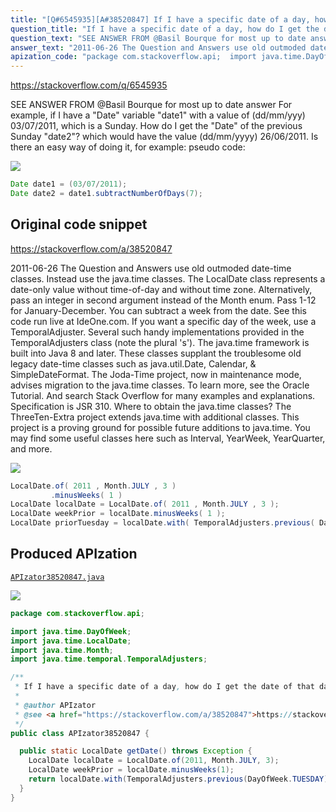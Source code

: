 ```yaml
---
title: "[Q#6545935][A#38520847] If I have a specific date of a day, how do I get the date of that day in the previous week?"
question_title: "If I have a specific date of a day, how do I get the date of that day in the previous week?"
question_text: "SEE ANSWER FROM @Basil Bourque for most up to date answer For example, if I have a \"Date\" variable \"date1\" with a value of (dd/mm/yyy) 03/07/2011, which is a Sunday. How do I get the \"Date\" of the previous Sunday \"date2\"? which would have the value (dd/mm/yyyy) 26/06/2011. Is there an easy way of doing it, for example: pseudo code:"
answer_text: "2011-06-26 The Question and Answers use old outmoded date-time classes. Instead use the java.time classes. The LocalDate class represents a date-only value without time-of-day and without time zone. Alternatively, pass an integer in second argument instead of the Month enum. Pass 1-12 for January-December. You can subtract a week from the date. See this code run live at IdeOne.com. If you want a specific day of the week, use a TemporalAdjuster. Several such handy implementations provided in the TemporalAdjusters class (note the plural 's'). The java.time framework is built into Java 8 and later. These classes supplant the troublesome old legacy date-time classes such as java.util.Date, Calendar, & SimpleDateFormat. The Joda-Time project, now in maintenance mode, advises migration to the java.time classes. To learn more, see the Oracle Tutorial. And search Stack Overflow for many examples and explanations. Specification is JSR 310. Where to obtain the java.time classes? The ThreeTen-Extra project extends java.time with additional classes. This project is a proving ground for possible future additions to java.time. You may find some useful classes here such as Interval, YearWeek, YearQuarter, and more."
apization_code: "package com.stackoverflow.api;  import java.time.DayOfWeek; import java.time.LocalDate; import java.time.Month; import java.time.temporal.TemporalAdjusters;  /**  * If I have a specific date of a day, how do I get the date of that day in the previous week?  *  * @author APIzator  * @see <a href=\"https://stackoverflow.com/a/38520847\">https://stackoverflow.com/a/38520847</a>  */ public class APIzator38520847 {    public static LocalDate getDate() throws Exception {     LocalDate localDate = LocalDate.of(2011, Month.JULY, 3);     LocalDate weekPrior = localDate.minusWeeks(1);     return localDate.with(TemporalAdjusters.previous(DayOfWeek.TUESDAY));   } }"
---
```


https://stackoverflow.com/q/6545935

SEE ANSWER FROM @Basil Bourque for most up to date answer
For example, if I have a &quot;Date&quot; variable &quot;date1&quot; with a value of (dd/mm/yyy) 03/07/2011, which is a Sunday. How do I get the &quot;Date&quot; of the previous Sunday &quot;date2&quot;? which would have the value (dd/mm/yyyy) 26/06/2011.
Is there an easy way of doing it, for example:
pseudo code:


<div class="code-logo"><img src="/stackoverflow.png" /></div>

```java
Date date1 = (03/07/2011);
Date date2 = date1.subtractNumberOfDays(7);
```


## Original code snippet

https://stackoverflow.com/a/38520847

2011-06-26
The Question and Answers use old outmoded date-time classes. Instead use the java.time classes.
The LocalDate class represents a date-only value without time-of-day and without time zone.
Alternatively, pass an integer in second argument instead of the Month enum. Pass 1-12 for January-December.
You can subtract a week from the date.
See this code run live at IdeOne.com.
If you want a specific day of the week, use a TemporalAdjuster.
Several such handy implementations provided in the TemporalAdjusters class (note the plural &#x27;s&#x27;).
The java.time framework is built into Java 8 and later. These classes supplant the troublesome old legacy date-time classes such as java.util.Date, Calendar, &amp; SimpleDateFormat.
The Joda-Time project, now in maintenance mode, advises migration to the java.time classes.
To learn more, see the Oracle Tutorial. And search Stack Overflow for many examples and explanations. Specification is JSR 310.
Where to obtain the java.time classes?
The ThreeTen-Extra project extends java.time with additional classes. This project is a proving ground for possible future additions to java.time. You may find some useful classes here such as Interval, YearWeek, YearQuarter, and more.

<div class="code-logo"><img src="/stackoverflow.png" /></div>

```java
LocalDate.of( 2011 , Month.JULY , 3 )
         .minusWeeks( 1 )
LocalDate localDate = LocalDate.of( 2011 , Month.JULY , 3 );
LocalDate weekPrior = localDate.minusWeeks( 1 );
LocalDate priorTuesday = localDate.with( TemporalAdjusters.previous( DayOfWeek.TUESDAY ) ) ;
```

## Produced APIzation

[`APIzator38520847.java`](https://github.com/pasqualesalza/apization/raw/main/data/search/APIzator38520847.java)

<div class="code-logo"><img src="/apizator.png" /></div>

```java
package com.stackoverflow.api;

import java.time.DayOfWeek;
import java.time.LocalDate;
import java.time.Month;
import java.time.temporal.TemporalAdjusters;

/**
 * If I have a specific date of a day, how do I get the date of that day in the previous week?
 *
 * @author APIzator
 * @see <a href="https://stackoverflow.com/a/38520847">https://stackoverflow.com/a/38520847</a>
 */
public class APIzator38520847 {

  public static LocalDate getDate() throws Exception {
    LocalDate localDate = LocalDate.of(2011, Month.JULY, 3);
    LocalDate weekPrior = localDate.minusWeeks(1);
    return localDate.with(TemporalAdjusters.previous(DayOfWeek.TUESDAY));
  }
}

```